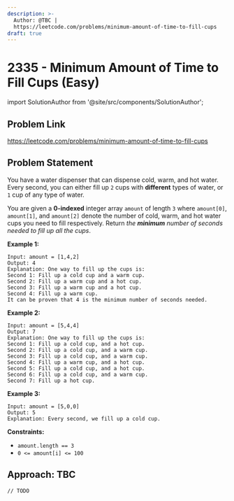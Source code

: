 ```yaml
---
description: >-
  Author: @TBC |
  https://leetcode.com/problems/minimum-amount-of-time-to-fill-cups
draft: true
---
```


# 2335 - Minimum Amount of Time to Fill Cups (Easy)

import SolutionAuthor from '@site/src/components/SolutionAuthor';

## Problem Link

https://leetcode.com/problems/minimum-amount-of-time-to-fill-cups

## Problem Statement

You have a water dispenser that can dispense cold, warm, and hot water. Every second, you can either fill up `2` cups with **different** types of water, or `1` cup of any type of water.

You are given a **0-indexed** integer array `amount` of length `3` where `amount[0]`, `amount[1]`, and `amount[2]` denote the number of cold, warm, and hot water cups you need to fill respectively. Return _the **minimum** number of seconds needed to fill up all the cups_.&#x20;

**Example 1:**

```
Input: amount = [1,4,2]
Output: 4
Explanation: One way to fill up the cups is:
Second 1: Fill up a cold cup and a warm cup.
Second 2: Fill up a warm cup and a hot cup.
Second 3: Fill up a warm cup and a hot cup.
Second 4: Fill up a warm cup.
It can be proven that 4 is the minimum number of seconds needed.
```

**Example 2:**

```
Input: amount = [5,4,4]
Output: 7
Explanation: One way to fill up the cups is:
Second 1: Fill up a cold cup, and a hot cup.
Second 2: Fill up a cold cup, and a warm cup.
Second 3: Fill up a cold cup, and a warm cup.
Second 4: Fill up a warm cup, and a hot cup.
Second 5: Fill up a cold cup, and a hot cup.
Second 6: Fill up a cold cup, and a warm cup.
Second 7: Fill up a hot cup.
```

**Example 3:**

```
Input: amount = [5,0,0]
Output: 5
Explanation: Every second, we fill up a cold cup.
```

**Constraints:**

* `amount.length == 3`
* `0 <= amount[i] <= 100`

## Approach: TBC

<SolutionAuthor name="@TBC"/>

```
// TODO
```